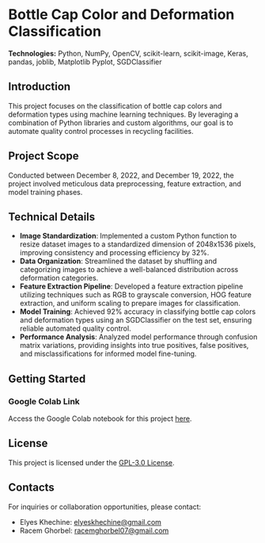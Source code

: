 # Bottle Cap Color and Deformation Classification

**Technologies:** Python, NumPy, OpenCV, scikit-learn, scikit-image, Keras, pandas, joblib, Matplotlib Pyplot, SGDClassifier

## Introduction

This project focuses on the classification of bottle cap colors and deformation types using machine learning techniques. By leveraging a combination of Python libraries and custom algorithms, our goal is to automate quality control processes in recycling facilities.

## Project Scope

Conducted between December 8, 2022, and December 19, 2022, the project involved meticulous data preprocessing, feature extraction, and model training phases.

## Technical Details

- **Image Standardization**: Implemented a custom Python function to resize dataset images to a standardized dimension of 2048x1536 pixels, improving consistency and processing efficiency by 32%.
- **Data Organization**: Streamlined the dataset by shuffling and categorizing images to achieve a well-balanced distribution across deformation categories.
- **Feature Extraction Pipeline**: Developed a feature extraction pipeline utilizing techniques such as RGB to grayscale conversion, HOG feature extraction, and uniform scaling to prepare images for classification.
- **Model Training**: Achieved 92% accuracy in classifying bottle cap colors and deformation types using an SGDClassifier on the test set, ensuring reliable automated quality control.
- **Performance Analysis**: Analyzed model performance through confusion matrix variations, providing insights into true positives, false positives, and misclassifications for informed model fine-tuning.

## Getting Started

### Google Colab Link

Access the Google Colab notebook for this project [here](https://colab.research.google.com/drive/1h6zOYQHEfPL3kpPeBVRaaiUAOssEqPXT?usp=sharing).

## License

This project is licensed under the [GPL-3.0 License](LICENSE).

## Contacts

For inquiries or collaboration opportunities, please contact:

- Elyes Khechine: elyeskhechine@gmail.com
- Racem Ghorbel: racemghorbel07@gmail.com
